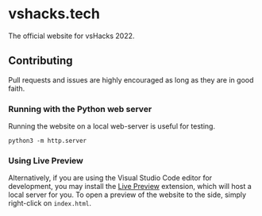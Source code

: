 # vshacks.tech

The official website for vsHacks 2022.

## Contributing

Pull requests and issues are highly encouraged as long as they are in good faith.

### Running with the Python web server

Running the website on a local web-server is useful for testing.

```
python3 -m http.server
```

### Using Live Preview

Alternatively, if you are using the Visual Studio Code editor for development,
you may install the [Live Preview](https://marketplace.visualstudio.com/items?itemName=ms-vscode.live-server) extension,
which will host a local server for you. To open a preview of the website to the side,
simply right-click on `index.html`.
